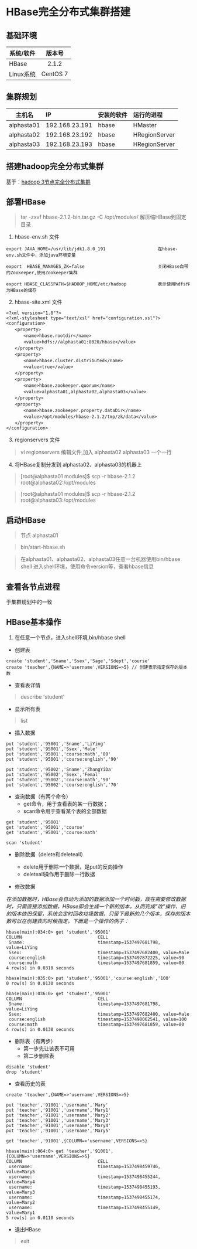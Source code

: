 # HBase完全分布式集群搭建

## 基础环境

系统/软件 | 版本号
-|:-:
HBase | 2.1.2
Linux系统 | CentOS 7

## 集群规划

主机名|IP |安装的软件|运行的进程
-|:-|:-|:-
alphasta01|192.168.23.191|hbase|HMaster
alphasta02|192.168.23.192|hbase|HRegionServer
alphasta03|192.168.23.193|hbase|HRegionServer


## 搭建hadoop完全分布式集群
基于：[hadoop 3节点完全分布式集群](https://github.com/temperrain/timberg/blob/master/md/bigdata/hadoop-qun3HA.md)

## 部署HBase   

> tar -zxvf hbase-2.1.2-bin.tar.gz -C /opt/modules/         解压缩HBase到固定目录

1. hbase-env.sh 文件      
```
export JAVA_HOME=/usr/lib/jdk1.8.0_191                    在hbase-env.sh文件中，添加java环境变量

export  HBASE_MANAGES_ZK=false                            关闭HBase自带的Zookeeper,使用Zookeeper集群

export HBASE_CLASSPATH=$HADOOP_HOME/etc/hadoop            表示使用hdfs作为HBase的储存
```

2. hbase-site.xml 文件

```
<?xml version="1.0"?>
<?xml-stylesheet type="text/xsl" href="configuration.xsl"?>
<configuration>
　　<property> 
　　　　<name>hbase.rootdir</name> 
　　　　<value>hdfs://alphasta01:8020/hbase</value> 
　　</property> 
　　<property> 
　　　　<name>hbase.cluster.distributed</name> 
　　　　<value>true</value> 
　　</property> 
　　<property> 
　　　　<name>hbase.zookeeper.quorum</name> 
　　　　<value>alphasta01,alphasta02,alphasta03</value> 
　　</property> 
　　<property> 
　　　　<name>hbase.zookeeper.property.dataDir</name> 
　　　　<value>/opt/modules/hbase-2.1.2/tmp/zk/data</value> 
　　</property>
</configuration>
```

3. regionservers 文件

> vi   regionservers           编辑文件,加入 alphasta02 alphasta03 一个一行

4. 将HBase复制分发到 alphasta02、alphasta03的机器上

> [root@alphasta01 modules]$ scp -r hbase-2.1.2 root@alphasta02:/opt/modules

> [root@alphasta01 modules]$ scp -r hbase-2.1.2 root@alphasta03:/opt/modules 


## 启动HBase

> 节点 alphasta01

> bin/start-hbase.sh 

> 在alphasta01、alphasta02、alphasta03任意一台机器使用bin/hbase shell 进入shell环境，使用命令version等，查看hbase信息

## 查看各节点进程

于集群规划中的一致

## HBase基本操作

1. 在任意一个节点，进入shell环境,bin/hbase shell
- 创建表
```
create 'student','Sname','Ssex','Sage','Sdept','course'
create 'teacher',{NAME=>'username',VERSIONS=>5} // 创建表示指定保存的版本数
```

- 查看表详情

> describe 'student' 

- 显示所有表

> list 

- 插入数据

```
put 'student','95001','Sname','LiYing'
put 'student','95001','Ssex','Male'
put 'student','95001','course:math','80'
put 'student','95001','course:english','90'

put 'student','95002','Sname','ZhangYiDa'
put 'student','95002','Ssex','Femal'
put 'student','95002','course:math','90'
put 'student','95002','course:english','70'
```

- 查询数据（有两个命令）
    - get命令，用于查看表的某一行数据；
    - scan命令用于查看某个表的全部数据

```
get 'student','95001'
get 'student','95001','course'
get 'student','95001','course:math'

scan 'student'
```

- 删除数据（delete和deleteall）
    - delete用于删除一个数据，是put的反向操作
    - deleteall操作用于删除一行数据

- 修改数据

_在添加数据时，HBase会自动为添加的数据添加一个时间戳，故在需要修改数据时，只需直接添加数据，HBase即会生成一个新的版本，从而完成“改”操作，旧的版本依旧保留，系统会定时回收垃圾数据，只留下最新的几个版本，保存的版本数可以在创建表的时候指定。下面是一个操作的例子：_

```
hbase(main):034:0> get 'student','95001'
COLUMN                             CELL                                                                                               
 Sname:                            timestamp=1537497681798, value=LiYing                                                              
 Ssex:                             timestamp=1537497682400, value=Male                                                                
 course:english                    timestamp=1537497872225, value=90                                                                  
 course:math                       timestamp=1537497681859, value=80                                                                  
4 row(s) in 0.0310 seconds

hbase(main):035:0> put 'student','95001','course:english','100'
0 row(s) in 0.0130 seconds

hbase(main):036:0> get 'student','95001'
COLUMN                             CELL                                                                                               
 Sname:                            timestamp=1537497681798, value=LiYing                                                              
 Ssex:                             timestamp=1537497682400, value=Male                                                                
 course:english                    timestamp=1537498062541, value=100                                                                 
 course:math                       timestamp=1537497681859, value=80                                                                  
4 row(s) in 0.0130 seconds
```

- 删除表（有两步）
    - 第一步先让该表不可用
    - 第二步删除表
```
disable 'student'
drop 'student'
```

- 查看历史的表

```
create 'teacher',{NAME=>'username',VERSIONS=>5}

put 'teacher','91001','username','Mary'
put 'teacher','91001','username','Mary1'
put 'teacher','91001','username','Mary2'
put 'teacher','91001','username','Mary3'
put 'teacher','91001','username','Mary4'  
put 'teacher','91001','username','Mary5'

get 'teacher','91001',{COLUMN=>'username',VERSIONS=>5}

hbase(main):064:0> get 'teacher','91001',{COLUMN=>'username',VERSIONS=>5}
COLUMN                             CELL                                                                                               
 username:                         timestamp=1537498459746, value=Mary5                                                               
 username:                         timestamp=1537498455244, value=Mary4                                                               
 username:                         timestamp=1537498455193, value=Mary3                                                               
 username:                         timestamp=1537498455174, value=Mary2                                                               
 username:                         timestamp=1537498455149, value=Mary1                                                               
5 row(s) in 0.0110 seconds
```

- 退出HBase

> exit


